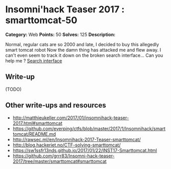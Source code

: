 # Insomni'hack Teaser 2017 : smarttomcat-50

**Category:** Web
**Points:** 50
**Solves:** 125
**Description:**

Normal, regular cats are so 2000 and late, I decided to buy this allegedly smart tomcat robot
Now the damn thing has attacked me and flew away. I can't even seem to track it down on the broken search interface... Can you help me ?
[Search interface](http://smarttomcat.teaser.insomnihack.ch/)

## Write-up

(TODO)

## Other write-ups and resources

* http://matthieukeller.com/2017/01/insomnihack-teaser-2017.html#smarttomcat
* https://github.com/everping/ctfs/blob/master/2017/1/Insomnihack/smarttomcat/README.md
* http://rawsec.ml/en/Insomnihack-2017-Teaser-smarttomcat/
* http://blog.hackeriet.no/CTF-solving-smarttomcat/
* https://sw1ssfr13nds.github.io/2017/01/22/INST17-Smarttomcat.html
* https://github.com/grrr83/Insomni-hack-teaser-2017/tree/master/smarttomcat#smarttomcat
